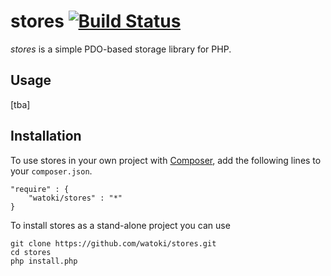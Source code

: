 # stores [![Build Status](https://travis-ci.org/watoki/stores.png?branch=master)](https://travis-ci.org/watoki/stores)

*stores* is a simple PDO-based storage library for PHP.

## Usage ##

[tba]

## Installation ##

To use stores in your own project with [Composer], add the following lines to your `composer.json`.

    "require" : {
        "watoki/stores" : "*"
    }

To install stores as a stand-alone project you can use

    git clone https://github.com/watoki/stores.git
    cd stores
    php install.php

[Composer]: http://getcomposer.org/
